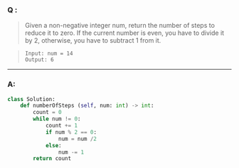 ### Q :
> Given a non-negative integer num, return the number of steps to reduce it to zero. If the current number is even, you have to divide it by 2, otherwise, you have to subtract 1 from it.

> ```
> Input: num = 14
> Output: 6
> ```

***

### A:



```python
class Solution:
    def numberOfSteps (self, num: int) -> int:
        count = 0
        while num != 0:
            count += 1
            if num % 2 == 0:
                num = num /2
            else:
                num -= 1
        return count
```
